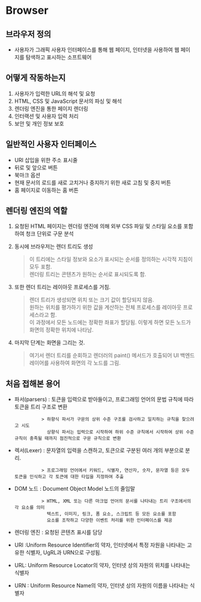 # Browser

## 브라우저 정의

 - 사용자가 그래픽 사용자 인터페이스를 통해 웹 페이지, 인터넷을 사용하여 웹 페이지를 탐색하고 표시하는 소프트웨어


## 어떻게 작동하는지

1. 사용자가 입력한 URL의 해석 및 요청
2. HTML, CSS 및 JavaScript 문서의 파싱 및 해석
3. 렌더링 엔진을 통한 페이지 렌더링
4. 인터랙션 및 사용자 입력 처리
5. 보안 및 개인 정보 보호

## 일반적인 사용자 인터페이스

- URI 삽입을 위한 주소 표시줄
- 뒤로 및 앞으로 버튼
- 북마크 옵션
- 현재 문서의 로드를 새로 고치거나 중지하기 위한 새로 고침 및 중지 버튼
- 홈 페이지로 이동하는 홈 버튼

## 렌더링 엔진의 역할

1. 요청된 HTML 페이지는 렌더링 엔진에 의해 외부 CSS 파일 및 스타일 요소를 포함하여 청크 단위로 구문 분석

2. 동시에 브라우저는 렌더 트리도 생성  

    > 이 트리에는 스타일 정보와 요소가 표시되는 순서를 정의하는 시각적 지침이 모두 포함.  
      렌더링 트리는 콘텐츠가 원하는 순서로 표시되도록 함.  

3. 또한 렌더 트리는 레이아웃 프로세스를 거침.   

     > 렌더 트리가 생성되면 위치 또는 크기 값이 할당되지 않음.   
       원하는 위치를 평가하기 위한 값을 계산하는 전체 프로세스를 레이아웃 프로세스라고 함.   
       이 과정에서 모든 노드에는 정확한 좌표가 할당됨. 이렇게 하면 모든 노드가 화면의 정확한 위치에 나타남.  

4. 마지막 단계는 화면을 그리는 것.  

     > 여기서 렌더 트리를 순회하고 렌더러의 paint() 메서드가 호출되어 UI 백엔드 레이어를 사용하여 화면의 각 노드를 그림.
## 처음 접해본 용어

- 파서(parsers) : 토큰을 입력으로 받아들이고, 프로그래밍 언어의 문법 규칙에 따라 토큰을 트리 구조로 변환  

                > 하향식 파서가 구문의 상위 수준 구조를 검사하고 일치하는 규칙을 찾으려고 시도 
                  상향식 파서는 입력으로 시작하여 하위 수준 규칙에서 시작하여 상위 수준 규칙이 충족될 때까지 점진적으로 구문 규칙으로 변환

- 렉서(Lexer) :  문자열의 입력을 스캔하고, 토큰으로 구분된 여러 개의 부분으로 분리.  
              
                > 프로그래밍 언어에서 키워드, 식별자, 연산자, 숫자, 문자열 등은 모두 토큰을 인식하고 각 토큰에 대한 타입을 지정하여 추출


- DOM 노드 : Document Object Model 노드의 줄임말  

                > HTML, XML 또는 다른 마크업 언어의 문서를 나타내는 트리 구조에서의 각 요소를 의미
                  텍스트, 이미지, 링크, 폼 요소, 스크립트 등 모든 요소를 포함
                  요소를 조작하고 다양한 이벤트 처리를 위한 인터페이스를 제공

- 렌더링 엔진 : 요청된 콘텐츠 표시를 담당

- URI :Uniform Resource Identifier의 약자, 인터넷에서 특정 자원을 나타내는 고유한 식별자, UgRL과 URN으로 구성됨. 

- URL: Uniform Resource Locator의 약자, 인터넷 상의 자원의 위치를 나타내는 식별자

- URN : Uniform Resource Name의 약자, 인터넷 상의 자원의 이름을 나타내는 식별자
